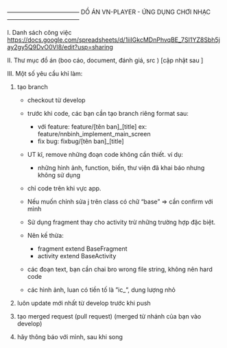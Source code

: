 ———————————— DỒ ÁN VN-PLAYER - ỨNG DỤNG CHƠI NHẠC ————————————

I. Danh sách công việc 
	https://docs.google.com/spreadsheets/d/1iiIGkcMDnPhvqBE_7SI1YZ8Sbh5jay2gy5Q9DvO0Vl8/edit?usp=sharing

II. Thư mục đồ án (boo cáo, document, đánh giá, src ) 
    [cập nhật sau ]

III. Một số yêu cầu khỉ làm: 
 1. tạo branch
	- checkout từ develop 
	- trước khi code, các bạn cần tạo branch riêng format sau: 
		+ với feature: feature/[tên ban]_[title]
			ex: feature/nnbinh_implement_main_screen
		+ fix bug: fixbug/[tên ban]_[title]
	- UT kĩ, remove những đoạn code không cần thiết. ví dụ: 
		+ những hình ảnh, function, biến, thư viện đã khai báo nhưng không sử dụng 

	- chỉ code trên khi vực app. 
	- Nếu muốn chỉnh sửa j trên class có chữ “base” => cần confirm với mình 
	- Sử dụng fragment thay cho activity trừ những trường hợp đặc biệt. 
	- Nên kế thừa: 
		+ fragment extend BaseFragment
		+ activity extend BaseActivity 
	- các đoạn text, bạn cần chai bro wrong file string, không nên hard code
	- các hình ảnh, luan có tiền tố là ”ic_”, dung lượng nhỏ 

2. luôn update mới nhất từ develop trước khi push 
3. tạo merged request (pull request) (merged từ nhánh của bạn vào develop)
4. hãy thông báo với mình, sau khi song  

